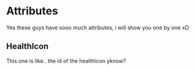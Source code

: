 # Attributes

Yes these guys have sooo much attributes, i will show you one by one xD

## HealthIcon

This one is like.. the id of the healthicon yknow?